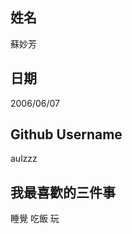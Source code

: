 姓名
----
蘇妙芳

日期
----
2006/06/07

Github Username
---------------
aulzzz

我最喜歡的三件事
---------------
睡覺 吃飯 玩